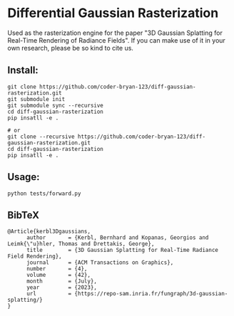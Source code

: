 # Differential Gaussian Rasterization

Used as the rasterization engine for the paper "3D Gaussian Splatting for Real-Time Rendering of Radiance Fields". If you can make use of it in your own research, please be so kind to cite us.

## Install:
```
git clone https://github.com/coder-bryan-123/diff-gaussian-rasterization.git
git submodule init
git submodule sync --recursive
cd diff-gaussian-rasterization
pip insatll -e .

# or
git clone --recursive https://github.com/coder-bryan-123/diff-gaussian-rasterization.git
cd diff-gaussian-rasterization
pip insatll -e .
```
## Usage:
```
python tests/forward.py
```

<section class="section" id="BibTeX">
  <div class="container is-max-desktop content">
    <h2 class="title">BibTeX</h2>
    <pre><code>@Article{kerbl3Dgaussians,
      author       = {Kerbl, Bernhard and Kopanas, Georgios and Leimk{\"u}hler, Thomas and Drettakis, George},
      title        = {3D Gaussian Splatting for Real-Time Radiance Field Rendering},
      journal      = {ACM Transactions on Graphics},
      number       = {4},
      volume       = {42},
      month        = {July},
      year         = {2023},
      url          = {https://repo-sam.inria.fr/fungraph/3d-gaussian-splatting/}
}</code></pre>
  </div>
</section>
